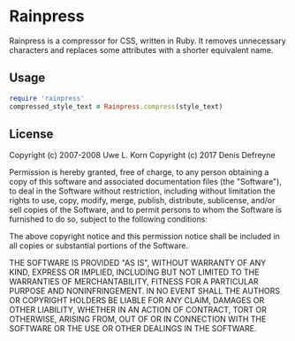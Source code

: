 # Rainpress

Rainpress is a compressor for CSS, written in Ruby. It removes unnecessary characters and replaces some attributes with a shorter equivalent name.

## Usage

```ruby
require 'rainpress'
compressed_style_text = Rainpress.compress(style_text)
```

## License

Copyright (c) 2007-2008 Uwe L. Korn
Copyright (c) 2017 Denis Defreyne

Permission is hereby granted, free of charge, to any person obtaining a copy
of this software and associated documentation files (the "Software"), to deal
in the Software without restriction, including without limitation the rights
to use, copy, modify, merge, publish, distribute, sublicense, and/or sell
copies of the Software, and to permit persons to whom the Software is
furnished to do so, subject to the following conditions:

The above copyright notice and this permission notice shall be included in
all copies or substantial portions of the Software.

THE SOFTWARE IS PROVIDED "AS IS", WITHOUT WARRANTY OF ANY KIND, EXPRESS OR
IMPLIED, INCLUDING BUT NOT LIMITED TO THE WARRANTIES OF MERCHANTABILITY,
FITNESS FOR A PARTICULAR PURPOSE AND NONINFRINGEMENT. IN NO EVENT SHALL THE
AUTHORS OR COPYRIGHT HOLDERS BE LIABLE FOR ANY CLAIM, DAMAGES OR OTHER
LIABILITY, WHETHER IN AN ACTION OF CONTRACT, TORT OR OTHERWISE, ARISING FROM,
OUT OF OR IN CONNECTION WITH THE SOFTWARE OR THE USE OR OTHER DEALINGS IN
THE SOFTWARE.
